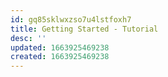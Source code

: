 ```yaml
---
id: gq85sklwxzso7u4lstfoxh7
title: Getting Started - Tutorial
desc: ''
updated: 1663925469238
created: 1663925469238
---
```

